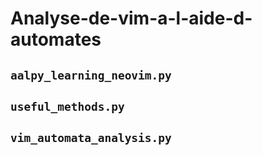 # Analyse-de-vim-a-l-aide-d-automates
## `aalpy_learning_neovim.py`
## `useful_methods.py`
## `vim_automata_analysis.py`

